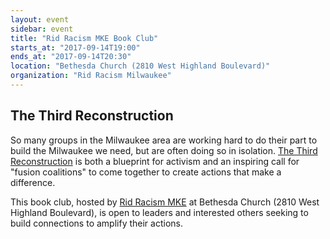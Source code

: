 ```yaml
---
layout: event
sidebar: event
title: "Rid Racism MKE Book Club"
starts_at: "2017-09-14T19:00"
ends_at: "2017-09-14T20:30"
location: "Bethesda Church (2810 West Highland Boulevard)"
organization: "Rid Racism Milwaukee"
---
```


## The Third Reconstruction

So many groups in the Milwaukee area are working hard to do their part to build the Milwaukee we need, but are often doing so in isolation. [The Third Reconstruction](http://www.beacon.org/The-Third-Reconstruction-P1139.aspx) is both a blueprint for activism and an inspiring call for "fusion coalitions" to come together to create actions that make a difference.

This book club, hosted by [Rid Racism MKE](http://www.ridracism-mke.org) at Bethesda Church (2810 West Highland Boulevard), is open to leaders and interested others seeking to build connections to amplify their actions.
